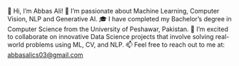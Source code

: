 👋 Hi, I’m Abbas Ali!
👀 I’m passionate about Machine Learning, Computer Vision, NLP and Generative AI.
🎓 I have completed my Bachelor’s degree in Computer Science from the University of Peshawar, Pakistan.
🤝 I’m excited to collaborate on innovative Data Science projects that involve solving real-world problems using ML, CV, and NLP.
📫 Feel free to reach out to me at: abbasalics03@gmail.com
